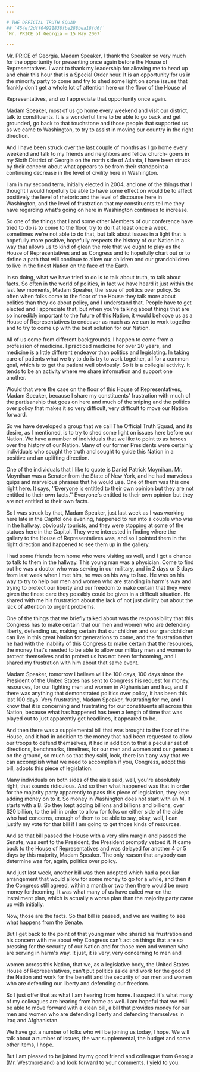 ```yaml
---
---

# THE OFFICIAL TRUTH SQUAD
## `454ef2dff04921838fbe288bea18fd6f`
`Mr. PRICE of Georgia — 15 May 2007`

---
```



Mr. PRICE of Georgia. Madam Speaker, I thank the Speaker so very much 
for the opportunity for presenting once again before the House of 
Representatives. I want to thank my leadership for allowing me to head 
up and chair this hour that is a Special Order hour. It is an 
opportunity for us in the minority party to come and try to shed some 
light on some issues that frankly don't get a whole lot of attention 
here on the floor of the House of


Representatives, and so I appreciate that opportunity once again.

Madam Speaker, most of us go home every weekend and visit our 
district, talk to constituents. It is a wonderful time to be able to go 
back and get grounded, go back to that touchstone and those people that 
supported us as we came to Washington, to try to assist in moving our 
country in the right direction.

And I have been struck over the last couple of months as I go home 
every weekend and talk to my friends and neighbors and fellow church-
goers in my Sixth District of Georgia on the north side of Atlanta, I 
have been struck by their concern about what appears to be from their 
standpoint a continuing decrease in the level of civility here in 
Washington.

I am in my second term, initially elected in 2004, and one of the 
things that I thought I would hopefully be able to have some effect on 
would be to affect positively the level of rhetoric and the level of 
discourse here in Washington, and the level of frustration that my 
constituents tell me they have regarding what's going on here in 
Washington continues to increase.

So one of the things that I and some other Members of our conference 
have tried to do is to come to the floor, try to do it at least once a 
week, sometimes we're not able to do that, but talk about issues in a 
light that is hopefully more positive, hopefully respects the history 
of our Nation in a way that allows us to kind of glean the role that we 
ought to play as the House of Representatives and as Congress and to 
hopefully chart out or to define a path that will continue to allow our 
children and our grandchildren to live in the finest Nation on the face 
of the Earth.

In so doing, what we have tried to do is to talk about truth, to talk 
about facts. So often in the world of politics, in fact we have heard 
it just within the last few moments, Madam Speaker, the issue of 
politics over policy. So often when folks come to the floor of the 
House they talk more about politics than they do about policy, and I 
understand that. People have to get elected and I appreciate that, but 
when you're talking about things that are so incredibly important to 
the future of this Nation, it would behoove us as a House of 
Representatives to endeavor as much as we can to work together and to 
try to come up with the best solution for our Nation.

All of us come from different backgrounds. I happen to come from a 
profession of medicine. I practiced medicine for over 20 years, and 
medicine is a little different endeavor than politics and legislating. 
In taking care of patients what we try to do is try to work together, 
all for a common goal, which is to get the patient well obviously. So 
it is a collegial activity. It tends to be an activity where we share 
information and support one another.

Would that were the case on the floor of this House of 
Representatives, Madam Speaker, because I share my constituents' 
frustration with much of the partisanship that goes on here and much of 
the sniping and the politics over policy that makes it so very 
difficult, very difficult to move our Nation forward.

So we have developed a group that we call The Official Truth Squad, 
and its desire, as I mentioned, is to try to shed some light on issues 
here before our Nation. We have a number of individuals that we like to 
point to as heroes over the history of our Nation. Many of our former 
Presidents were certainly individuals who sought the truth and sought 
to guide this Nation in a positive and an uplifting direction.

One of the individuals that I like to quote is Daniel Patrick 
Moynihan. Mr. Moynihan was a Senator from the State of New York, and he 
had marvelous quips and marvelous phrases that he would use. One of 
them was this one right here. It says, ''Everyone is entitled to their 
own opinion but they are not entitled to their own facts.'' Everyone's 
entitled to their own opinion but they are not entitled to their own 
facts.

So I was struck by that, Madam Speaker, just last week as I was 
working here late in the Capitol one evening, happened to run into a 
couple who was in the hallway, obviously tourists, and they were 
stopping at some of the statues here in the Capitol. They were 
interested in finding where the gallery to the House of Representatives 
was, and so I pointed them in the right direction and happened to see 
them up in the gallery.

I had some friends from home who were visiting as well, and I got a 
chance to talk to them in the hallway. This young man was a physician. 
Come to find out he was a doctor who was serving in our military, and 
in 2 days or 3 days from last week when I met him, he was on his way to 
Iraq. He was on his way to try to help our men and women who are 
standing in harm's way and trying to protect our liberty and our 
freedom to make certain that they were given the finest care they 
possibly could be given in a difficult situation. He shared with me his 
frustration about the lack of not just civility but about the lack of 
attention to urgent problems.

One of the things that we briefly talked about was the responsibility 
that this Congress has to make certain that our men and women who are 
defending liberty, defending us, making certain that our children and 
our grandchildren can live in this great Nation for generations to 
come, and the frustration that he had with the inability of this 
Congress to make certain that the resources, the money that's needed to 
be able to allow our military men and women to protect themselves and 
to protect us has not been forthcoming, and I shared my frustration 
with him about that same event.

Madam Speaker, tomorrow I believe will be 100 days, 100 days since 
the President of the United States has sent to Congress his request for 
money, resources, for our fighting men and women in Afghanistan and 
Iraq, and if there was anything that demonstrated politics over policy, 
it has been this last 100 days. Very frustrating, Madam Speaker, 
frustrating for me, and I know that it is concerning and frustrating 
for our constituents all across this Nation, because what has happened 
has been a length of time that was played out to just apparently get 
headlines, it appeared to be.

And then there was a supplemental bill that was brought to the floor 
of the House, and it had in addition to the money that had been 
requested to allow our troops to defend themselves, it had in addition 
to that a peculiar set of directions, benchmarks, timelines, for our 
men and women and our generals on the ground, so much so that they 
said, look, there isn't any way that we can accomplish what we need to 
accomplish if you, Congress, adopt this bill, adopts this piece of 
legislation.

Many individuals on both sides of the aisle said, well, you're 
absolutely right, that sounds ridiculous. And so then what happened was 
that in order for the majority party apparently to pass this piece of 
legislation, they kept adding money on to it. So money in Washington 
does not start with an M. It starts with a B. So they kept adding 
billions and billions and billions, over $20 billion, to the bill in 
order to allow for folks on either side of the aisle who had concerns, 
enough of them to be able to say, okay, well, I can justify my vote for 
that bill if I am going to get those kinds of resources.

And so that bill passed the House with a very slim margin and passed 
the Senate, was sent to the President, the President promptly vetoed 
it. It came back to the House of Representatives and was delayed for 
another 4 or 5 days by this majority, Madam Speaker. The only reason 
that anybody can determine was for, again, politics over policy.

And just last week, another bill was then adopted which had a 
peculiar arrangement that would allow for some money to go for a while, 
and then if the Congress still agreed, within a month or two then there 
would be more money forthcoming. It was what many of us have called war 
on the installment plan, which is actually a worse plan than the 
majority party came up with initially.



Now, those are the facts. So that bill is passed, and we are waiting 
to see what happens from the Senate.

But I get back to the point of that young man who shared his 
frustration and his concern with me about why Congress can't act on 
things that are so pressing for the security of our Nation and for 
those men and women who are serving in harm's way. It just, it is very, 
very concerning to men and


women across this Nation, that we, as a legislative body, the United 
States House of Representatives, can't put politics aside and work for 
the good of the Nation and work for the benefit and the security of our 
men and women who are defending our liberty and defending our freedom.

So I just offer that as what I am hearing from home. I suspect it's 
what many of my colleagues are hearing from home as well. I am hopeful 
that we will be able to move forward with a clean bill, a bill that 
provides money for our men and women who are defending liberty and 
defending themselves in Iraq and Afghanistan.

We have got a number of folks who will be joining us today, I hope. 
We will talk about a number of issues, the war supplemental, the budget 
and some other items, I hope.

But I am pleased to be joined by my good friend and colleague from 
Georgia (Mr. Westmoreland) and look forward to your comments. I yield 
to you.